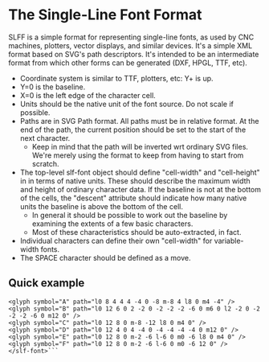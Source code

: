 # The Single-Line Font Format

SLFF is a simple format for representing single-line fonts, as used by CNC
machines, plotters, vector displays, and similar devices. It's a simple XML
format based on SVG's path descriptors. It's intended to be an intermediate
format from which other forms can be generated (DXF, HPGL, TTF, etc).

* Coordinate system is similar to TTF, plotters, etc: Y+ is up.
* Y=0 is the baseline.
* X=0 is the left edge of the character cell.
* Units should be the native unit of the font source. Do not scale if possible.
* Paths are in SVG Path format. All paths must be in relative format. At the 
  end of the path, the current position should be set to the start of the next
  character.
  * Keep in mind that the path will be inverted wrt ordinary SVG files. We're
    merely using the format to keep from having to start from scratch.
* The top-level slf-font object should define "cell-width" and "cell-height" in
  in terms of native units. These should describe the maximum width and height of
  ordinary character data. If the baseline is not at the bottom of the cells, the
  "descent" attribute should indicate how many native units the baseline is above
  the bottom of the cell.
  * In general it should be possible to work out the baseline by examining the extents
    of a few basic characters.
  * Most of these characteristics should be auto-extracted, in fact.
* Individual characters can define their own "cell-width" for variable-width fonts.
* The SPACE character should be defined as a move.
## Quick example

```<slf-font version="1.0" name="Tempest" encoding="utf-8" cell-width="12" cell-height="12">
<glyph symbol="A" path="l0 8 4 4 4 -4 0 -8 m-8 4 l8 0 m4 -4" />
<glyph symbol="B" path="l0 12 6 0 2 -2 0 -2 -2 -2 -6 0 m6 0 l2 -2 0 -2 -2 -2 -6 0 m12 0" />
<glyph symbol="C" path="l0 12 8 0 m-8 -12 l8 0 m4 0" />
<glyph symbol="D" path="l0 12 4 0 4 -4 0 -4 -4 -4 -4 0 m12 0" />
<glyph symbol="E" path="l0 12 8 0 m-2 -6 l-6 0 m0 -6 l8 0 m4 0" />
<glyph symbol="F" path="l0 12 8 0 m-2 -6 l-6 0 m0 -6 12 0" />
</slf-font>```

